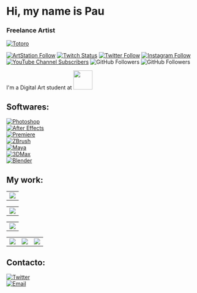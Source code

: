 # Hi, my name is Pau
### Freelance Artist


[![Totoro](https://i.pinimg.com/originals/f4/15/b1/f415b1a3ddeb8a36d8b002cf5d649988.gif)](https://www.artstation.com/uhkyon)


[![ArtStation Follow](https://img.shields.io/badge/ArtStation-FFFFFF?style=social&logo=artstation&labelColor=E4405F)](https://www.artstation.com/uhkyon)
[![Twitch Status](https://img.shields.io/twitch/status/UhKyon?style=social)](https://www.twitch.tv/uhkyon)
[![Twitter Follow](https://img.shields.io/twitter/follow/uhkyon?style=social)](https://twitter.com/uhkyon)
[![Instagram Follow](https://img.shields.io/badge/Instagram-FFFFFF?style=social&logo=instagram&labelColor=E4405F)](https://www.instagram.com/uhkyon)
[![YouTube Channel Subscribers](https://img.shields.io/youtube/channel/subscribers/UCTROEO8NLSTvnWCwTA0s9yg?style=social)](https://www.youtube.com/c/EvilPau?sub_confirmation=1)
![GitHub Followers](https://img.shields.io/github/followers/uhkyon?style=social)
![GitHub Followers](https://img.shields.io/github/stars/uhkyon?style=social)

I'm a Digital Art student at [<img src="https://www.cevbarcelona.com/wp-content/uploads/2018/08/logo-h80.png" width=50>](https://www.cevbarcelona.com/)


## Softwares:
[![Photoshop](https://img.shields.io/badge/Photoshop-002669?style=for-the-badge&logo=adobephotoshop&logoColor=002669&labelColor=31A8FF)]()
</br>
[![After Effects](https://img.shields.io/badge/After_Effects-040492?style=for-the-badge&logo=adobeaftereffects&logoColor=040492&labelColor=9999FF)]()
</br>
[![Premiere](https://img.shields.io/badge/Premiere-040492?style=for-the-badge&logo=adobepremierepro&logoColor=040492&labelColor=9999FF)]()
</br>
[![ZBrush](https://img.shields.io/badge/ZBrush-000000?style=for-the-badge&logo=zotero&logoColor=101010&labelColor=FFFFFF)]()
</br>
[![Maya](https://img.shields.io/badge/Autodesk_Maya-47D5FF?style=for-the-badge&logo=monster&logoColor=white&labelColor=2F98B7)]()
</br>
[![3DMax](https://img.shields.io/badge/3D_Max-0696D7?style=for-the-badge&logo=autodesk&logoColor=blue&labelColor=17526C)]()
</br>
[![Blender](https://img.shields.io/badge/Blender-C34D01?style=for-the-badge&logo=blender&logoColor=101010&labelColor=F5792A)]()
</br>

## My work:

<table style="width:100%">
  <tr>
    <td>
	<a href="https://www.artstation.com/artwork/KeR8YR">
  		<img src="https://cdna.artstation.com/p/assets/images/images/055/684/118/large/uhkyon-si.jpg?1667506220">
	</a>
	</td>

<table style="width:100%">
  <tr>
    <td>
	<a href="https://www.artstation.com/artwork/BXovyl">
  		<img src="https://cdna.artstation.com/p/assets/images/images/055/684/118/large/uhkyon-si.jpg?1667506220">
	</a>
	</td>

<table style="width:100%">
  <tr>
    <td>
	<a href="https://www.artstation.com/artwork/2qoeWv">
  		<img src="https://cdna.artstation.com/p/assets/images/images/055/684/118/large/uhkyon-si.jpg?1667506220">
	</a>
	</td>
	
<table style="width:50%">
 <tr>
    <td>
	<a href="https://www.artstation.com/artwork/NGJqOP">
  		<img src="https://cdnb.artstation.com/p/assets/images/images/048/987/377/large/uhkyon-yvir.jpg?1651431235">
	</a>
	</td>
    <td>
	<a href="https://www.artstation.com/artwork/2qnK6x">
  		<img src="https://cdna.artstation.com/p/assets/images/images/046/543/010/large/uhkyon-pauvalles.jpg?1645379224">

<td>
	<a href="https://www.artstation.com/artwork/aGyLaq">
  		<img src="https://cdna.artstation.com/p/assets/images/images/045/025/398/large/uhkyon-pau-valles.jpg?1641753153">
	
  </tr>
</table>
</table>



## Contacto:

[![Twitter](https://img.shields.io/badge/Twitter-darkblue?style=for-the-badge&logo=Twitter&logoColor=blue&labelColor=white)](https://twitter.com/UhKyon)
</br>
[![Email](https://img.shields.io/badge/Mail-D14836?style=for-the-badge&logo=gmail&logoColor=white&labelColor=101010)](mailto:pauvm4689@gmail.com)
</br>

